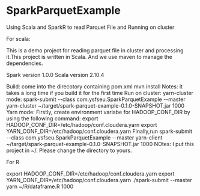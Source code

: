 # SparkParquetExample
Using Scala and SparkR to read Parquet File and Running on cluster

For scala:

This is a demo project for reading parquet file in cluster and processing it.This project is written in Scala. And we use maven to manage the dependencies.

Spark version 1.0.0
Scala version 2.10.4

Build:
    come into the direcotory containing pom.xml
    mvn install 
    Notes: it takes a long time if you build it for the first time
Run on cluster:
    yarn-cluster mode:
        spark-submit --class com.ysfseu.SparkParquetExample --master yarn-cluster  ~/target/spark-parquet-example-0.1.0-SNAPSHOT.jar 1000
    Yarn mode:
        Firstly, create environment variabe for HADOOP_CONF_DIR by using the following command:
        export HADOOP_CONF_DIR=/etc/hadoop/conf.cloudera.yarn
        export YARN_CONF_DIR=/etc/hadoop/conf.cloudera.yarn
        Finally,run
        spark-submit --class com.ysfseu.SparkParquetExample --master yarn-client  ~/target/spark-parquet-example-0.1.0-SNAPSHOT.jar 1000
NOtes: I put this project in ~/. Please change the directory to yours.


For R

export HADOOP_CONF_DIR=/etc/hadoop/conf.cloudera.yarn
export YARN_CONF_DIR=/etc/hadoop/conf.cloudera.yarn
./spark-submit --master yarn ~/R/dataframe.R 1000

